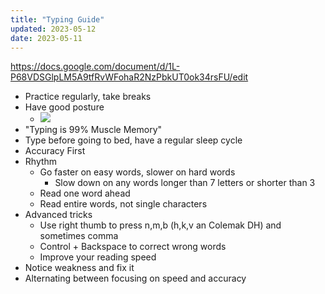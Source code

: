 ```yaml
---
title: "Typing Guide"
updated: 2023-05-12
date: 2023-05-11
---
```


https://docs.google.com/document/d/1L-P68VDSGlpLM5A9tfRvWFohaR2NzPbkUT0ok34rsFU/edit
- Practice regularly, take breaks
- Have good posture
	- **![](https://lh6.googleusercontent.com/Rdz6ZpuF_Ro9DUAEpMPMlTn07BbjMfUjSyJVfeTVU579aOffQxep7MvyOh3Hm8mRMEsmyiLKjJ_3fBxV66ePVs95LYMRKoxnS_X9PjOFo2HyPN2mLS5fPTQZMcmaa7jSGzw8oDae)**
- "Typing is 99% Muscle Memory"
- Type before going to bed, have a regular sleep cycle
- Accuracy First
- Rhythm
	- Go faster on easy words, slower on hard words
		- Slow down on any words longer than 7 letters or shorter than 3
	- Read one word ahead
	- Read entire words, not single characters
- Advanced tricks
	- Use right thumb to press n,m,b (h,k,v an Colemak DH) and sometimes comma
	- Control + Backspace to correct wrong words
	- Improve your reading speed
- Notice weakness and fix it
- Alternating between focusing on speed and accuracy